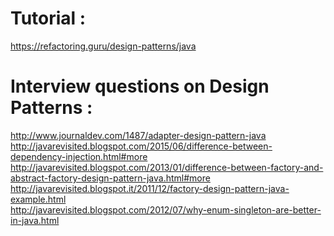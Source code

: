 # Tutorial :
https://refactoring.guru/design-patterns/java

# Interview questions on Design Patterns :
http://www.journaldev.com/1487/adapter-design-pattern-java <br />
http://javarevisited.blogspot.com/2015/06/difference-between-dependency-injection.html#more <br />
http://javarevisited.blogspot.com/2013/01/difference-between-factory-and-abstract-factory-design-pattern-java.html#more <br />
http://javarevisited.blogspot.it/2011/12/factory-design-pattern-java-example.html <br />
http://javarevisited.blogspot.com/2012/07/why-enum-singleton-are-better-in-java.html <br />

